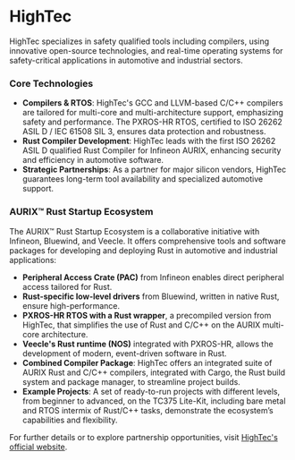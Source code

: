 # HighTec

HighTec specializes in safety qualified tools including compilers, using innovative open-source technologies, and real-time operating systems for safety-critical applications in automotive and industrial sectors.

### Core Technologies

- **Compilers & RTOS**: HighTec's GCC and LLVM-based C/C++ compilers are tailored for multi-core and multi-architecture support, emphasizing safety and performance. The PXROS-HR RTOS, certified to ISO 26262 ASIL D / IEC 61508 SIL 3, ensures data protection and robustness.
- **Rust Compiler Development**: HighTec leads with the first ISO 26262 ASIL D qualified Rust Compiler for Infineon AURIX, enhancing security and efficiency in automotive software.
- **Strategic Partnerships**: As a partner for major silicon vendors, HighTec guarantees long-term tool availability and specialized automotive support.

### AURIX™ Rust Startup Ecosystem

The AURIX™ Rust Startup Ecosystem is a collaborative initiative with Infineon, Bluewind, and Veecle. It offers comprehensive tools and software packages for developing and deploying Rust in automotive and industrial applications:
- **Peripheral Access Crate (PAC)** from Infineon enables direct peripheral access tailored for Rust.
- **Rust-specific low-level drivers** from Bluewind, written in native Rust, ensure high-performance.
- **PXROS-HR RTOS with a Rust wrapper**, a precompiled version from HighTec, that simplifies the use of Rust and C/C++ on the AURIX multi-core architecture.
- **Veecle's Rust runtime (NOS)** integrated with PXROS-HR, allows the development of modern, event-driven software in Rust.
- **Combined Compiler Package**: HighTec offers an integrated suite of AURIX Rust and C/C++ compilers, integrated with Cargo, the Rust build system and package manager, to streamline project builds.
- **Example Projects**: A set of ready-to-run projects with different levels, from beginner to advanced, on the TC375 Lite-Kit, including bare metal and RTOS intermix of Rust/C++ tasks, demonstrate the ecosystem’s capabilities and flexibility.

For further details or to explore partnership opportunities, visit [HighTec's official website](https://hightec-rt.com).
